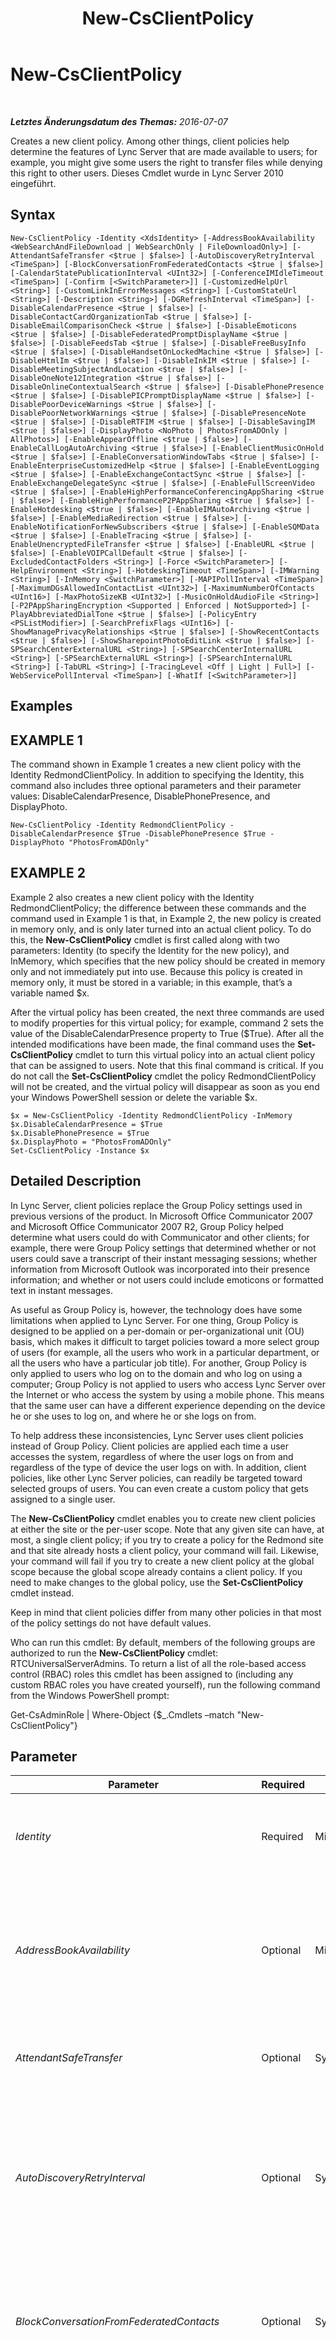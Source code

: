﻿---
title: New-CsClientPolicy
TOCTitle: New-CsClientPolicy
ms:assetid: 47a92c7d-fe94-4843-b9d5-92b955306666
ms:mtpsurl: https://technet.microsoft.com/de-de/library/Gg425949(v=OCS.15)
ms:contentKeyID: 49293877
ms.date: 07/07/2016
mtps_version: v=OCS.15
ms.translationtype: HT
---

# New-CsClientPolicy

 

_**Letztes Änderungsdatum des Themas:** 2016-07-07_

Creates a new client policy. Among other things, client policies help determine the features of Lync Server that are made available to users; for example, you might give some users the right to transfer files while denying this right to other users. Dieses Cmdlet wurde in Lync Server 2010 eingeführt.

## Syntax

    New-CsClientPolicy -Identity <XdsIdentity> [-AddressBookAvailability <WebSearchAndFileDownload | WebSearchOnly | FileDownloadOnly>] [-AttendantSafeTransfer <$true | $false>] [-AutoDiscoveryRetryInterval <TimeSpan>] [-BlockConversationFromFederatedContacts <$true | $false>] [-CalendarStatePublicationInterval <UInt32>] [-ConferenceIMIdleTimeout <TimeSpan>] [-Confirm [<SwitchParameter>]] [-CustomizedHelpUrl <String>] [-CustomLinkInErrorMessages <String>] [-CustomStateUrl <String>] [-Description <String>] [-DGRefreshInterval <TimeSpan>] [-DisableCalendarPresence <$true | $false>] [-DisableContactCardOrganizationTab <$true | $false>] [-DisableEmailComparisonCheck <$true | $false>] [-DisableEmoticons <$true | $false>] [-DisableFederatedPromptDisplayName <$true | $false>] [-DisableFeedsTab <$true | $false>] [-DisableFreeBusyInfo <$true | $false>] [-DisableHandsetOnLockedMachine <$true | $false>] [-DisableHtmlIm <$true | $false>] [-DisableInkIM <$true | $false>] [-DisableMeetingSubjectAndLocation <$true | $false>] [-DisableOneNote12Integration <$true | $false>] [-DisableOnlineContextualSearch <$true | $false>] [-DisablePhonePresence <$true | $false>] [-DisablePICPromptDisplayName <$true | $false>] [-DisablePoorDeviceWarnings <$true | $false>] [-DisablePoorNetworkWarnings <$true | $false>] [-DisablePresenceNote <$true | $false>] [-DisableRTFIM <$true | $false>] [-DisableSavingIM <$true | $false>] [-DisplayPhoto <NoPhoto | PhotosFromADOnly | AllPhotos>] [-EnableAppearOffline <$true | $false>] [-EnableCallLogAutoArchiving <$true | $false>] [-EnableClientMusicOnHold <$true | $false>] [-EnableConversationWindowTabs <$true | $false>] [-EnableEnterpriseCustomizedHelp <$true | $false>] [-EnableEventLogging <$true | $false>] [-EnableExchangeContactSync <$true | $false>] [-EnableExchangeDelegateSync <$true | $false>] [-EnableFullScreenVideo <$true | $false>] [-EnableHighPerformanceConferencingAppSharing <$true | $false>] [-EnableHighPerformanceP2PAppSharing <$true | $false>] [-EnableHotdesking <$true | $false>] [-EnableIMAutoArchiving <$true | $false>] [-EnableMediaRedirection <$true | $false>] [-EnableNotificationForNewSubscribers <$true | $false>] [-EnableSQMData <$true | $false>] [-EnableTracing <$true | $false>] [-EnableUnencryptedFileTransfer <$true | $false>] [-EnableURL <$true | $false>] [-EnableVOIPCallDefault <$true | $false>] [-ExcludedContactFolders <String>] [-Force <SwitchParameter>] [-HelpEnvironment <String>] [-HotdeskingTimeout <TimeSpan>] [-IMWarning <String>] [-InMemory <SwitchParameter>] [-MAPIPollInterval <TimeSpan>] [-MaximumDGsAllowedInContactList <UInt32>] [-MaximumNumberOfContacts <UInt16>] [-MaxPhotoSizeKB <UInt32>] [-MusicOnHoldAudioFile <String>] [-P2PAppSharingEncryption <Supported | Enforced | NotSupported>] [-PlayAbbreviatedDialTone <$true | $false>] [-PolicyEntry <PSListModifier>] [-SearchPrefixFlags <UInt16>] [-ShowManagePrivacyRelationships <$true | $false>] [-ShowRecentContacts <$true | $false>] [-ShowSharepointPhotoEditLink <$true | $false>] [-SPSearchCenterExternalURL <String>] [-SPSearchCenterInternalURL <String>] [-SPSearchExternalURL <String>] [-SPSearchInternalURL <String>] [-TabURL <String>] [-TracingLevel <Off | Light | Full>] [-WebServicePollInterval <TimeSpan>] [-WhatIf [<SwitchParameter>]]

## Examples

## EXAMPLE 1

The command shown in Example 1 creates a new client policy with the Identity RedmondClientPolicy. In addition to specifying the Identity, this command also includes three optional parameters and their parameter values: DisableCalendarPresence, DisablePhonePresence, and DisplayPhoto.

    New-CsClientPolicy -Identity RedmondClientPolicy -DisableCalendarPresence $True -DisablePhonePresence $True -DisplayPhoto "PhotosFromADOnly"

## EXAMPLE 2

Example 2 also creates a new client policy with the Identity RedmondClientPolicy; the difference between these commands and the command used in Example 1 is that, in Example 2, the new policy is created in memory only, and is only later turned into an actual client policy. To do this, the **New-CsClientPolicy** cmdlet is first called along with two parameters: Identity (to specify the Identity for the new policy), and InMemory, which specifies that the new policy should be created in memory only and not immediately put into use. Because this policy is created in memory only, it must be stored in a variable; in this example, that’s a variable named $x.

After the virtual policy has been created, the next three commands are used to modify properties for this virtual policy; for example, command 2 sets the value of the DisableCalendarPresence property to True ($True). After all the intended modifications have been made, the final command uses the **Set-CsClientPolicy** cmdlet to turn this virtual policy into an actual client policy that can be assigned to users. Note that this final command is critical. If you do not call the **Set-CsClientPolicy** cmdlet the policy RedmondClientPolicy will not be created, and the virtual policy will disappear as soon as you end your Windows PowerShell session or delete the variable $x.

    $x = New-CsClientPolicy -Identity RedmondClientPolicy -InMemory
    $x.DisableCalendarPresence = $True 
    $x.DisablePhonePresence = $True 
    $x.DisplayPhoto = "PhotosFromADOnly"
    Set-CsClientPolicy -Instance $x

## Detailed Description

In Lync Server, client policies replace the Group Policy settings used in previous versions of the product. In Microsoft Office Communicator 2007 and Microsoft Office Communicator 2007 R2, Group Policy helped determine what users could do with Communicator and other clients; for example, there were Group Policy settings that determined whether or not users could save a transcript of their instant messaging sessions; whether information from Microsoft Outlook was incorporated into their presence information; and whether or not users could include emoticons or formatted text in instant messages.

As useful as Group Policy is, however, the technology does have some limitations when applied to Lync Server. For one thing, Group Policy is designed to be applied on a per-domain or per-organizational unit (OU) basis, which makes it difficult to target policies toward a more select group of users (for example, all the users who work in a particular department, or all the users who have a particular job title). For another, Group Policy is only applied to users who log on to the domain and who log on using a computer; Group Policy is not applied to users who access Lync Server over the Internet or who access the system by using a mobile phone. This means that the same user can have a different experience depending on the device he or she uses to log on, and where he or she logs on from.

To help address these inconsistencies, Lync Server uses client policies instead of Group Policy. Client policies are applied each time a user accesses the system, regardless of where the user logs on from and regardless of the type of device the user logs on with. In addition, client policies, like other Lync Server policies, can readily be targeted toward selected groups of users. You can even create a custom policy that gets assigned to a single user.

The **New-CsClientPolicy** cmdlet enables you to create new client policies at either the site or the per-user scope. Note that any given site can have, at most, a single client policy; if you try to create a policy for the Redmond site and that site already hosts a client policy, your command will fail. Likewise, your command will fail if you try to create a new client policy at the global scope because the global scope already contains a client policy. If you need to make changes to the global policy, use the **Set-CsClientPolicy** cmdlet instead.

Keep in mind that client policies differ from many other policies in that most of the policy settings do not have default values.

Who can run this cmdlet: By default, members of the following groups are authorized to run the **New-CsClientPolicy** cmdlet: RTCUniversalServerAdmins. To return a list of all the role-based access control (RBAC) roles this cmdlet has been assigned to (including any custom RBAC roles you have created yourself), run the following command from the Windows PowerShell prompt:

Get-CsAdminRole | Where-Object {$\_.Cmdlets –match "New-CsClientPolicy"}

## Parameter


<table>
<colgroup>
<col style="width: 25%" />
<col style="width: 25%" />
<col style="width: 25%" />
<col style="width: 25%" />
</colgroup>
<thead>
<tr class="header">
<th>Parameter</th>
<th>Required</th>
<th>Type</th>
<th>Description</th>
</tr>
</thead>
<tbody>
<tr class="odd">
<td><p><em>Identity</em></p></td>
<td><p>Required</p></td>
<td><p>Microsoft.Rtc.Management.Xds.XdsIdentity</p></td>
<td><p>Unique Identity to be assigned to the new policy. New client policies can be created at the site or per-user scope. To create a new site policy, use the prefix &quot;site:&quot; and the name of the site as your Identity. For example, use this syntax to create a new policy for the Redmond site: -Identity site:Redmond. To create a new per-user policy, use an identity similar to this: -Identity SalesClientPolicy.</p></td>
</tr>
<tr class="even">
<td><p><em>AddressBookAvailability</em></p></td>
<td><p>Optional</p></td>
<td><p>Microsoft.Rtc.Management.WritableConfig.Policy.Client.AddressBookAvailability</p></td>
<td><p>Indicates how users are allowed to access information by using the Adressbuch-Webabfragedienst and/or by downloading a copy of the Address Book to their local computer). AddressBookAvailability must be set to one of the following values:</p>
<p>WebSearchAndFileDownload</p>
<p>WebSearchOnly</p>
<p>FileDownloadOnly</p></td>
</tr>
<tr class="odd">
<td><p><em>AttendantSafeTransfer</em></p></td>
<td><p>Optional</p></td>
<td><p>System.Boolean</p></td>
<td><p>When set to True, Vermittlung operates in &quot;safe transfer&quot; mode; this means that transferred calls that do not reach the intended recipient will reappear in the incoming area along with a &quot;Failed Transfer&quot; notice. When set to False, transferred calls that fail to reach the intended recipient will not reappear in the incoming area.</p></td>
</tr>
<tr class="even">
<td><p><em>AutoDiscoveryRetryInterval</em></p></td>
<td><p>Optional</p></td>
<td><p>System.TimeSpan</p></td>
<td><p>After a failed connection attempt, specifies the amount of time Lync waits before trying again to connect to Lync Server. The AutoDiscoveryRetryInterval can be set to value between 1 second and 60 minutes (1 hour), inclusive.</p>
<p>When specifying the AutoDiscoveryRetryInterval you must use the format hours:minutes:seconds. For example, to set the interval to 25 minutes use this syntax:</p>
<p>- AutoDiscoveryRetryInterval 00:25:00</p>
<p>This setting is equivalent to the Office Communications Server 2007 R2 Group Policy setting &quot;Time interval to retry autodiscovery.&quot;</p></td>
</tr>
<tr class="odd">
<td><p><em>BlockConversationFromFederatedContacts</em></p></td>
<td><p>Optional</p></td>
<td><p>System.Boolean</p></td>
<td><p>When set to True, contacts from outside your organization will not be allowed to initiate instant messaging conversations with any user that this policy applies to. However, outside users will be able to participate in conversations as long as the internal user initiates that conversation. When set to False, outside contacts are allowed to send unsolicited instant messages to users in your organization.</p>
<p>This setting is equivalent to the Communications Server 2007 R2 Group Policy setting &quot;Block conversation from federated contacts.&quot;</p></td>
</tr>
<tr class="even">
<td><p><em>CalendarStatePublicationInterval</em></p></td>
<td><p>Optional</p></td>
<td><p>System.UInt32</p></td>
<td><p>Specifies the amount of time, in seconds, that Lync waits before retrieving calendar information from Microsoft Outlook and adding this data to your presence information.</p>
<p>For example, to set the CalendarStatePublicationInterval to 10 minutes (600 seconds) use this syntax:</p>
<p>- CalendarStatePublicationInterval 600</p>
<p>This setting is equivalent to the Communications Server 2007 R2 Group Policy setting &quot;Time interval to publish calendar data to presence.&quot;</p></td>
</tr>
<tr class="odd">
<td><p><em>ConferenceIMIdleTimeout</em></p></td>
<td><p>Optional</p></td>
<td><p>System.TimeSpan</p></td>
<td><p>Indicates the number of minutes that a user can remain in an instant messaging session without either sending or receiving an instant message.</p>
<p>The ConferenceIMIdleTimeout must be less than or equal to 1 hour, and must be specified using the format hours:minutes:seconds. For example, this syntax sets the timeout value to 45 minutes:</p>
<p>-ConferenceIMIdleTimeout 00:45:00</p></td>
</tr>
<tr class="even">
<td><p><em>Confirm</em></p></td>
<td><p>Optional</p></td>
<td><p>System.Management.Automation.SwitchParameter</p></td>
<td><p>Fordert Sie vor der Ausführung des Befehls zum Bestätigen auf.</p></td>
</tr>
<tr class="odd">
<td><p><em>CustomizedHelpUrl</em></p></td>
<td><p>Optional</p></td>
<td><p>System.String</p></td>
<td><p>URL for custom Lync Server help set up by an organization. This help, rather than the default product help, will be displayed any time a user clicks the Help menu in Lync.</p>
<p>Customized help will not be available unless you also set EnableEnterpriseCustomizedHelp to True.</p>
<p>This setting is equivalent to the Communications Server 2007 R2 Group Policy setting &quot;Help menu.&quot; This parameter has been deprecated for use with Lync Server 2013.</p></td>
</tr>
<tr class="even">
<td><p><em>CustomLinkInErrorMessages</em></p></td>
<td><p>Optional</p></td>
<td><p>System.String</p></td>
<td><p>URL for the website that can be added to error messages that appear in Lync Server. If a URL is specified, that URL will appear at the bottom of any error message that occurs in Lync Server. Users can then click that link and be taken to a custom website that contains additional information, such as troubleshooting tips.</p></td>
</tr>
<tr class="odd">
<td><p><em>CustomStateUrl</em></p></td>
<td><p>Optional</p></td>
<td><p>System.String</p></td>
<td><p>Specifies the location of the XML file used to add custom presence states to Lync Server. (Lync Server allows up to four custom presence states in addition to the built-in states such as Available, Busy, and Do Not Disturb.) The location of the XML file should be specified using the HTTPS protocol.</p>
<p>This setting is equivalent to the Communications Server 2007 R2 Group Policy setting &quot;Custom presence states URL.&quot;</p></td>
</tr>
<tr class="even">
<td><p><em>Description</em></p></td>
<td><p>Optional</p></td>
<td><p>System.String</p></td>
<td><p>Allows administrators to provide additional information about a policy. For example, the Description might indicate which users the policy should be assigned to.</p></td>
</tr>
<tr class="odd">
<td><p><em>DGRefreshInterval</em></p></td>
<td><p>Optional</p></td>
<td><p>System.TimeSpan</p></td>
<td><p>Indicates the amount of time Lync Server waits before automatically refreshing the membership list of any distribution group that has been &quot;expanded&quot; in the Contacts list. (Expanding a distribution group means displaying all the members in that group.) DGRefreshInterval can be set to any integer value between 30 seconds and 28,800 seconds (8 hours), inclusive. The default value is 28,800 seconds.</p>
<p>This setting is equivalent to the Communications Server 2007 R2 Group Policy setting &quot;Time interval to refresh the membership of each distribution group.&quot;</p></td>
</tr>
<tr class="even">
<td><p><em>DisableCalendarPresence</em></p></td>
<td><p>Optional</p></td>
<td><p>System.Boolean</p></td>
<td><p>When set to True, calendar data taken from Microsoft Outlook will not be included in your presence information. When set to False, calendar data will be included in your presence information. For example, free/busy information will be reported in your contact card. Likewise, your status will automatically be set to Busy any time Outlook shows that you are in a meeting.</p>
<p>This setting is equivalent to the Communications Server 2007 R2 Group Policy setting &quot;Disable calendar presence.&quot;</p></td>
</tr>
<tr class="odd">
<td><p><em>DisableContactCardOrganizationTab</em></p></td>
<td><p>Optional</p></td>
<td><p>System.Boolean</p></td>
<td><p>When set to True, the contact card Organization tab is not visible within the Lync user interface. When set to False, the contact card Organization tab is available in Lync.</p></td>
</tr>
<tr class="even">
<td><p><em>DisableEmailComparisonCheck</em></p></td>
<td><p>Optional</p></td>
<td><p>System.Boolean</p></td>
<td><p>When set to True, Lync will not attempt to verify that any currently running instance of Microsoft Outlook belongs to the same user running Lync Server; for example, the software will not verify that both Outlook and Lync are running under Ken Myer’s user account. Instead, it will be assumed that the two applications are running under the same account and, in turn, will include contact and calendar data in Outlook with Lync.</p>
<p>When set to False, Lync will use SMTP addresses to verify that Outlook and Lync are running under the same account. If the SMTP addresses do not match, then contact and calendar data in Outlook will not be incorporated into Lync.</p>
<p></p></td>
</tr>
<tr class="odd">
<td><p><em>DisableEmoticons</em></p></td>
<td><p>Optional</p></td>
<td><p>System.Boolean</p></td>
<td><p>When set to True, users will not be able to send or receive emoticons in their instant messages; instead they will be see the text equivalent of those emoticons. For example, instead of seeing a graphical &quot;smiley face,&quot; users will see the text equivalent:</p>
<p>: )</p>
<p>When set to False, users will be able to include emoticons in their instant messages, and to view emoticons in instant messages they receive.</p>
<p>This setting is equivalent to the Communications Server 2007 R2 Group Policy setting &quot;Disable emoticons in instant messages.&quot;</p></td>
</tr>
<tr class="even">
<td><p><em>DisableFederatedPromptDisplayName</em></p></td>
<td><p>Optional</p></td>
<td><p>System.Boolean</p></td>
<td><p>When set to True, any notification dialog box generated when you are added to a federated user’s Contacts list will use the federated user’s SIP address (for example, sip:kenmyer@fabrikam.com). When set to False, the notification dialog box will use the federated user’s display name (for example, Ken Myer) instead.</p>
<p>This setting is equivalent to the Communications Server 2007 R2 Group Policy setting &quot;Prevent showing the display name of federated, non-PIC contacts in the notification dialog.&quot;</p></td>
</tr>
<tr class="odd">
<td><p><em>DisableFeedsTab</em></p></td>
<td><p>Optional</p></td>
<td><p>System.Boolean</p></td>
<td><p>When set to True, the activity feeds tab will not be displayed in Lync. When set to False, the feeds tab will be available within Lync.</p></td>
</tr>
<tr class="even">
<td><p><em>DisableFreeBusyInfo</em></p></td>
<td><p>Optional</p></td>
<td><p>System.Boolean</p></td>
<td><p>When set to True, free/busy information retrieved from Microsoft Outlook will not be displayed in your contact card. When set to False, free/busy information is displayed in your contact card. For example, your contact card might include a note similar to this:</p>
<p>Calendar: Free until 2:00 PM</p>
<p>This setting is equivalent to the Communications Server 2007 R2 Group Policy setting &quot;Disable publishing free/busy info.&quot;</p></td>
</tr>
<tr class="odd">
<td><p><em>DisableHandsetOnLockedMachine</em></p></td>
<td><p>Optional</p></td>
<td><p>System.Boolean</p></td>
<td><p>When set to True, users will not be able to use their Polycom handset if the computer that the handset is connected to is locked. To use the handset, users will first have to unlock the computer.</p>
<p>When set to False, users will be allowed to use their Polycom handset even if the computer the handset is connected to is locked.</p>
<p>This setting is equivalent to the Communications Server 2007 R2 Group Policy setting &quot;Configure handset use on locked machine.&quot;</p></td>
</tr>
<tr class="even">
<td><p><em>DisableHtmlIm</em></p></td>
<td><p>Optional</p></td>
<td><p>System.Boolean</p></td>
<td><p>When set to True, any HTML text copied from a webpage will be converted to plain text when pasted into an instant message. When set to False, HTML formatting (such as font size and color, drop-down lists, and buttons) will be retained when pasted into an instant message.</p>
<p>Note that, even when set to False, scripts and other potentially malicious items (such as tags that play a sound) will not be copied into an instant message. You can copy and paste buttons and other controls into a message, but any scripts attached to those controls will automatically be removed.</p>
<p>This setting is equivalent to the Communicator 2007 R2 Group Policy setting &quot;Prevent HTML text in instant messages.&quot;</p></td>
</tr>
<tr class="odd">
<td><p><em>DisableInkIM</em></p></td>
<td><p>Optional</p></td>
<td><p>System.Boolean</p></td>
<td><p>When set to True, users will not be allowed to receive instant messages containing Tablet PC ink. (Ink is a technology that enables you to insert handwritten notes into a document.) When set to False, users will be allowed to receive messages that contain Tablet PC ink.</p>
<p>This setting is equivalent to the Communications Server 2007 R2 Group Policy setting &quot;Prevent ink in instant messages.&quot;</p></td>
</tr>
<tr class="even">
<td><p><em>DisableMeetingSubjectAndLocation</em></p></td>
<td><p>Optional</p></td>
<td><p>System.Boolean</p></td>
<td><p>When set to False, detailed information about a meeting -- namely, the meeting subject and the location where the meeting is being held -- will be displayed as a tooltip when you view free/busy information in a contact card. When set to True, this detailed information will not be displayed. To completely prevent the display of meeting-related information you should also set DisableCalendarPresence to True.</p>
<p>This setting is equivalent to the Communications Server 2007 R2 Group Policy setting &quot;Disable publishing meeting subject and location information.&quot;</p></td>
</tr>
<tr class="odd">
<td><p><em>DisableOneNote12Integration</em></p></td>
<td><p>Optional</p></td>
<td><p>System.Boolean</p></td>
<td><p>When set to True, the ability to start Microsoft OneNote from within Lync (and the ability to automatically link instant messaging sessions and OneNote notes) is disabled. When set to False, the option Take Notes Using OneNote is enabled in Lync. In addition, if you locate an instant message transcript in Microsoft Outlook’s Conversation History, you can retrieve any OneNote notes associated with that conversation just by clicking the Edit conversation notes button.</p>
<p>This setting is equivalent to the Communications Server 2007 R2 Group Policy setting &quot;Disable OneNote 12 integration.&quot;</p></td>
</tr>
<tr class="even">
<td><p><em>DisableOnlineContextualSearch</em></p></td>
<td><p>Optional</p></td>
<td><p>System.Boolean</p></td>
<td><p>When set to True, disables the Find Previous Conversations menu option that appears when you right-click a user in your Contacts list. (This option enables you to search the Microsoft Outlook Conversation History folder for previous instant messaging sessions involving the user in question.) When set to False, the Find Previous Conversations option will be available when you right-click a user in your Contacts list.</p>
<p>Note that this setting only applies to users who are not running Microsoft Outlook in cached mode. That’s because any searches conducted by those users must take place on Microsoft Exchange Server, and administrators might want to limit the network traffic generated by these searches. If you are running Outlook in cached mode, searches take place on a user’s locally-cached copy of his or her Inbox. Cached searches are not affected by this setting.</p>
<p>This setting is equivalent to the Communications Server 2007 R2 Group Policy setting &quot;Disable online contextual search.&quot;</p></td>
</tr>
<tr class="odd">
<td><p><em>DisablePhonePresence</em></p></td>
<td><p>Optional</p></td>
<td><p>System.Boolean</p></td>
<td><p>When set to True, Lync does not take phone calls into consideration when determining your current status. When set to False, phone calls are taken into consideration when determining your status. For example, any time you are on the phone your status will automatically be set to Busy.</p>
<p>This setting is equivalent to the Communications Server 2007 R2 Group Policy setting &quot;Disable call presence.&quot;</p></td>
</tr>
<tr class="even">
<td><p><em>DisablePICPromptDisplayName</em></p></td>
<td><p>Optional</p></td>
<td><p>System.Boolean</p></td>
<td><p>When set to True, any notification dialog box generated when you are added to the Contacts list of a user with an account on a public instant messaging service such as MSN will display that person’s SIP address (for example, sip:kenmyer@litwareinc.com). When set to False, the notification dialog box will use the person’s display name (for example, Ken Myer) instead.</p>
<p>This setting is equivalent to the Communications Server 2007 R2 Group Policy setting &quot;Prevent showing the display name of PIC contacts in the notification dialog.&quot;</p></td>
</tr>
<tr class="odd">
<td><p><em>DisablePoorDeviceWarnings</em></p></td>
<td><p>Optional</p></td>
<td><p>System.Boolean</p></td>
<td><p>When set to True, Lync will not issue warnings (for example, upon startup, in the Tuning Wizard, and in the Conversation window) if an audio or video device is not working correctly. When set to False, these warnings will be issued.</p></td>
</tr>
<tr class="even">
<td><p><em>DisablePoorNetworkWarnings</em></p></td>
<td><p>Optional</p></td>
<td><p>System.Boolean</p></td>
<td><p>When set to True, Lync will not display warnings about poor network quality.</p></td>
</tr>
<tr class="odd">
<td><p><em>DisablePresenceNote</em></p></td>
<td><p>Optional</p></td>
<td><p>System.Boolean</p></td>
<td><p>When set to True, any Out of Office message you configure in Microsoft Outlook will not be displayed as part of your presence information. When set to False, your Out of Office message will be displayed any time a user holds the mouse over your name in their Contacts list.</p>
<p>This setting is equivalent to the Communications Server 2007 R2 Group Policy setting &quot;Disable presence note.&quot;</p></td>
</tr>
<tr class="even">
<td><p><em>DisableRTFIM</em></p></td>
<td><p>Optional</p></td>
<td><p>System.Boolean</p></td>
<td><p>When both this setting and the DisableHtmlIm setting are set to True, prevents rich text formatting (for example, different fonts, font sizes, and font colors) from being used in instant messages; instead, all messages sent and received will be converted to plain text format. When set to False, rich text formatting will be allowed in instant messages.</p>
<p>This setting is equivalent to the Communications Server 2007 R2 Group Policy setting &quot;Prevent rich text in instant messages.&quot;</p></td>
</tr>
<tr class="odd">
<td><p><em>DisableSavingIM</em></p></td>
<td><p>Optional</p></td>
<td><p>System.Boolean</p></td>
<td><p>When set to True, the options for saving an instant messaging session are removed from the menu bar in the Lync Conversation window. When set to False, these options are available in the Conversation window.</p>
<p>Note that setting this value to True removes the menu options that make it easy for users to save instant messaging transcripts. However, it does not prevent users from copying all the text in a transcript to the clipboard, pasting that text into another application, and then saving the transcript that way.</p>
<p>This setting is equivalent to the Communications Server 2007 R2 Group Policy setting &quot;Prevent users from saving instant messages.&quot;</p></td>
</tr>
<tr class="even">
<td><p><em>DisplayPhoto</em></p></td>
<td><p>Optional</p></td>
<td><p>Microsoft.Rtc.Management.WritableConfig.Policy.Client.DisplayPhoto</p></td>
<td><p>Determines whether or not photos (of both the user and his or her contacts) will be displayed in Lync. Valid settings are:</p>
<p>NoPhoto - Photos are not displayed in Lync.</p>
<p>PhotosFromADOnly - Only photos that have been published in Active Directory can be displayed.</p>
<p>AllPhotos - Either Active Directory or custom photos can be displayed.</p>
<p>The default value is AllPhotos.</p></td>
</tr>
<tr class="odd">
<td><p><em>EnableAppearOffline</em></p></td>
<td><p>Optional</p></td>
<td><p>System.Boolean</p></td>
<td><p>When set to True an additional presence state, Appear Offline, is available in Lync. This state makes it appear as though the user is offline; however, he or she will actually be online and available to answer phone calls and respond to instant messages. When set to False, the Appear Offline presence state will not be available in Lync.</p>
<p>This setting is equivalent to the Communications Server 2007 R2 Group Policy setting &quot;Enable the state Appear Offline.&quot;</p></td>
</tr>
<tr class="even">
<td><p><em>EnableCallLogAutoArchiving</em></p></td>
<td><p>Optional</p></td>
<td><p>System.Boolean</p></td>
<td><p>When set to True, information about your incoming and outgoing phone calls is automatically saved to the Conversation History folder in Microsoft Outlook. (The actual call itself is not recorded. What is recorded is information such as who took part in the call; the length of the call; and whether this was an incoming or an outgoing call.) When set to False, this information is not saved to Outlook.</p>
<p>This setting is equivalent to the Communications Server 2007 R2 Group Policy setting &quot;Enable/disable automatic archiving of call logs to Outlook mailbox.&quot;</p></td>
</tr>
<tr class="odd">
<td><p><em>EnableClientMusicOnHold</em></p></td>
<td><p>Optional</p></td>
<td><p>System.Boolean</p></td>
<td><p>When set to True, music will be played any time a caller is placed on hold. When set to False, music will not be played any time a caller is placed on hold. The default value is False.</p></td>
</tr>
<tr class="even">
<td><p><em>EnableConversationWindowTabs</em></p></td>
<td><p>Optional</p></td>
<td><p>System.Boolean</p></td>
<td><p>When set to True, supplemental information related to an instant messaging session will be displayed in a separate browser window. This type of information is available only for custom applications that use the Microsoft Unified Communications APIs. For example, customer service or support team personnel can automatically access related information while chatting with someone.</p>
<p>When set to False, supplemental information will not be displayed in a separate browser window. Although the user can still take part in an instant messaging session he or she will not have access to any additional information that accompanies the session.</p>
<p>This setting is equivalent to the Communications Server 2007 R2 Group Policy setting &quot;Enable conversation window tabs.&quot; This parameter has been deprecated for use with Lync Server 2013.</p></td>
</tr>
<tr class="odd">
<td><p><em>EnableEnterpriseCustomizedHelp</em></p></td>
<td><p>Optional</p></td>
<td><p>System.Boolean</p></td>
<td><p>When set to True, users who click the Help menu in Lync will be given custom help set up by the organization. When set to False, users who click the Help menu will be given the default Lync product help.</p>
<p>When you enable customized help you must also specify a valid URL for the custom help website; this is done by using the CustomizedHelpUrl parameter. If this parameter is not specified, or if the URL is not valid, errors will likely occur when users try to schedule or join meetings.</p>
<p>This parameter has been deprecated for use with Lync Server 2013.</p></td>
</tr>
<tr class="even">
<td><p><em>EnableEventLogging</em></p></td>
<td><p>Optional</p></td>
<td><p>System.Boolean</p></td>
<td><p>When set to True, detailed information about Lync will be recorded in the Application event log. When set to False, only major events (such as the failure to connect to Lync Server) are recorded in the event log.</p>
<p>This setting is equivalent to the Communications Server 2007 R2 Group Policy setting &quot;Turn on event logging for Communicator.&quot;</p></td>
</tr>
<tr class="odd">
<td><p><em>EnableExchangeContactSync</em></p></td>
<td><p>Optional</p></td>
<td><p>System.Boolean</p></td>
<td><p>When set to True (the default value) Lync creates a corresponding personal contact in Microsoft Outlook for each person on a user’s Lync Contacts list.</p></td>
</tr>
<tr class="even">
<td><p><em>EnableExchangeDelegateSync</em></p></td>
<td><p>Optional</p></td>
<td><p>System.Boolean</p></td>
<td><p>When set to True, delegates that a user has configured in Microsoft Exchange will be allowed to schedule meetings for that user.</p></td>
</tr>
<tr class="odd">
<td><p><em>EnableFullScreenVideo</em></p></td>
<td><p>Optional</p></td>
<td><p>System.Boolean</p></td>
<td><p>When set to True, this parameter does two things: 1) enables full-screen video (with the correct aspect ratio) for Lync calls; and, 2) disables video preview for Lync calls. When set to False, full-screen video is not available in Lync, but video preview is available.</p>
<p>This setting is equivalent to the Communications Server 2007 R2 Group Policy setting &quot;Enable full screen video and video preview disabled for all OC video calls.&quot;</p></td>
</tr>
<tr class="even">
<td><p><em>EnableHighPerformanceConferencingAppSharing</em></p></td>
<td><p>Optional</p></td>
<td><p>System.Boolean</p></td>
<td><p>When set to True, enables better performance in applications (such as CAD/CAM applications) that have a high screen refresh rate. However, this improved performance will reduce the system resources and network bandwidth available to other applications.</p></td>
</tr>
<tr class="odd">
<td><p><em>EnableHighPerformanceP2PAppSharing</em></p></td>
<td><p>Optional</p></td>
<td><p>System.Boolean</p></td>
<td><p>When set to True, allows a per-to-per application sharing session to exceed the maximum frame rate of 2.5 frames per second. The default value is False.</p></td>
</tr>
<tr class="even">
<td><p><em>EnableHotdesking</em></p></td>
<td><p>Optional</p></td>
<td><p>System.Boolean</p></td>
<td><p>When set to True, enables users to log on to a phone running Lync Phone Edition in a shared workspace by using their Lync Server account. (Among other things, this provides the user access to his or her contacts.) When set to False, users are not allowed to log on to a phone by using their own credentials.</p>
<p>Note that this setting applies only to common area phones and not to users. When set to True and applied to a common area phone, any user will be able to log on to that phone using his or her credentials. When set to False, no users will be allowed to log on to a common area phone where this policy setting has been applied.</p>
<p></p></td>
</tr>
<tr class="odd">
<td><p><em>EnableIMAutoArchiving</em></p></td>
<td><p>Optional</p></td>
<td><p>System.Boolean</p></td>
<td><p>When set to True, a transcript of every instant messaging session that a user takes part in will be saved to the Conversation History folder in Microsoft Outlook. When set to False, these transcripts will not be saved automatically. (However, users will have the option to manually save instant messaging transcripts.)</p>
<p>This setting is equivalent to the Communications Server 2007 R2 Group Policy setting &quot;Enable/disable automatic archiving of IM conversations to Outlook mailbox.&quot;</p></td>
</tr>
<tr class="even">
<td><p><em>EnableMediaRedirection</em></p></td>
<td><p>Optional</p></td>
<td><p>System.Boolean</p></td>
<td><p>When set to True ($True) allows audio and video streams to be separated from other network traffic; in turn, this allows client devices to do encoding and decoding of audio and video locally. Media redirection typically results in lower bandwidth usage, higher server scalability, and a more-optimal user experience compared to similar techniques such as device remoting or codec compression.</p></td>
</tr>
<tr class="odd">
<td><p><em>EnableNotificationForNewSubscribers</em></p></td>
<td><p>Optional</p></td>
<td><p>System.Boolean</p></td>
<td><p>When set to True, any time you are added to someone’s Contacts list you will receive notification that you have been added to the list. In addition, the notification dialog box will provide options for you to add this person to your Contacts list, or to block them from viewing your presence information. When set to False, you will not be notified if you are added to someone’s Contacts list.</p>
<p>This setting is equivalent to the Office Communications Server 2007 R2 Group Policy setting &quot;Show notification for new presence subscribers.&quot;</p></td>
</tr>
<tr class="even">
<td><p><em>EnableSQMData</em></p></td>
<td><p>Optional</p></td>
<td><p>System.Boolean</p></td>
<td><p>Note: This setting has been deprecated for Lync Server 2013.</p>
<p>The Customer Experience Improvement Program (CEIP) is designed to help Microsoft collect data on the real-world use of Lync.When a user is enrolled in CEIP, then each time the user runs Lync information about what that user does, and how often they do it, will be sent back to Microsoft, stored in a database, and then analyzed to help identify usage trends.</p>
<p>When EnableSQMData is set to True, the user will not automatically be enrolled in the Customer Experience Program. However, Lync will provide the user with the option to join the program.</p>
<p>When set to False, the user will not be enrolled in the Customer Experience Improvement Program. In addition, Lync will not give users the option of joining the program. The only way for a user to participate in the CEIP program is for EnableSQMData to be set to True and the user to then manually opt-in to the program.</p>
<p>Note that no personally-identifiable information is sent to the CEIP. The CEIP does not keep track of such things as who you send instant messages to, and vice-versa. Instead, the program tracks information such as how often people use Lync to transfer files, or the average number of contacts that people have on their Contacts List.</p>
<p>This setting is equivalent to the Office Communications Server 2007 R2 Group Policy setting &quot;Specify instrumentation.&quot;</p></td>
</tr>
<tr class="odd">
<td><p><em>EnableTracing</em></p></td>
<td><p>Optional</p></td>
<td><p>System.Boolean</p></td>
<td><p>When set to True, software tracing will be enabled in Lync; when set to False, software tracing will be disabled. Software tracing involves keeping a detailed record of everything that a program does (including tracking API calls). Tracing is mostly useful to developers and to application support personnel.</p>
<p>This setting is equivalent to the Communications Server 2007 R2 Group Policy setting &quot;Turn on tracing for Communicator.&quot;</p></td>
</tr>
<tr class="even">
<td><p><em>EnableUnencryptedFileTransfer</em></p></td>
<td><p>Optional</p></td>
<td><p>System.Boolean</p></td>
<td><p>When set to True, users will be allowed to exchange files with external users whose instant messaging software does not support encrypted file transfers. When set to False, users will only be able to exchange files with external users who have software that supports encrypted file transfers.</p>
<p>This setting is equivalent to the Communications Server 2007 R2 Group Policy setting &quot;Allow transferring unencrypted files.&quot;</p></td>
</tr>
<tr class="odd">
<td><p><em>EnableURL</em></p></td>
<td><p>Optional</p></td>
<td><p>System.Boolean</p></td>
<td><p>When set to True, hyperlinks embedded in an instant message will be &quot;clickable;&quot; that is, users can click that link and their web browser will open to the specified location. When set to False, hyperlinks will appear in instant messages as plain text. To navigate to the location, users will need to copy the link text and paste it into their web browser.</p>
<p>This setting is equivalent to the Communications Server 2007 R2 Group Policy setting &quot;Allow hyperlinks in instant messages.&quot;</p></td>
</tr>
<tr class="even">
<td><p><em>EnableVOIPCallDefault</em></p></td>
<td><p>Optional</p></td>
<td><p>System.Boolean</p></td>
<td><p>When set to True, a Lync call will be placed any time a user employs the click-to-call feature.</p>
<p>This policy setting only affects the initial state of the click-to-call feature. If the user modifies the value of the click-to-call setting then the user-selected value will override this policy setting. After a user has modified the click-to-call setting that setting will remain in use and will not be affected by the EnableVOIPCallDefault policy.</p></td>
</tr>
<tr class="odd">
<td><p><em>ExcludedContactFolders</em></p></td>
<td><p>Optional</p></td>
<td><p>System.String</p></td>
<td><p>Indicates which Microsoft Outlook contact folders (if any) should not be searched any time Lync searches for new contacts. Multiple folders can be specified by separating the folder names using semicolons; for example: -ExcludedContactFolders &quot;SenderPhotoContacts;OtherContacts&quot;.</p>
<div class="alert">

> [!TIP]
> When using a Skype for Business client, with either Office 2013 or Office 2016, this policy won't work in the same way.<BR>In that combination, the Skype for Business client uses the search capabilities of Office (mso.dll), which finds contacts from Exchange mailbox contact folders. There isn't an option to suppress the search of those contact folders for the Office search component.


</div></td>
</tr>
<tr class="even">
<td><p><em>Force</em></p></td>
<td><p>Optional</p></td>
<td><p>System.Management.Automation.SwitchParameter</p></td>
<td><p>Suppresses the display of any non-fatal error message that might occur when running the command.</p></td>
</tr>
<tr class="odd">
<td><p><em>HelpEnvironment</em></p></td>
<td><p>Optional</p></td>
<td><p>System.String</p></td>
<td><p>When set to &quot;Office 365&quot;, the Skype for Business Online client help documentation for Lync 2013 will be shown to users rather than the on-premises help shown by default. You can either set HelpEnvironment to &quot;Office 365&quot; or to a null value ($Null). If set to a null value (the default value) then the on-premises help will be shown to users.</p></td>
</tr>
<tr class="even">
<td><p><em>HotdeskingTimeout</em></p></td>
<td><p>Optional</p></td>
<td><p>System.TimeSpan</p></td>
<td><p>Timeout interval for a user logged on to a hot-desked phone. (A hot-desked phone is a phone running Lync Phone Edition that is located in a shared workspace, and that users can log on to by using their Lync Server account.) The hot-desk timeout specifies the number of minutes that can elapse before a user is automatically logged off of a hot-desked phone. When specifying a hot desking timeout you must use the format hours:minutes:seconds. For example, this syntax sets the hot desking timeout interval to 45 minutes:</p>
<p>-HotdeskingTimeout 00:45:00</p>
<p>Note that this policy setting applies only to common area phones and not to users. The default value is 5 minutes (00:05:00), and the minimum value is 30 seconds (00:00:30).</p></td>
</tr>
<tr class="odd">
<td><p><em>IMWarning</em></p></td>
<td><p>Optional</p></td>
<td><p>System.String</p></td>
<td><p>When configured, the specified message appears in the Conversation window each time a user takes part in an instant messaging session. For example, if IMWarning is set to &quot;All information is the property of Litwareinc&quot; then that message will appear in the Conversation window each time a user takes part in an instant messaging session.</p>
<p>If set to a null value ($Null), then no message appears in the Conversation window.</p>
<p>Your warning message should be limited to 256 characters, and can only contain plain text. You cannot use any formatting (such as boldface or italics) and you cannot clickable URLs within the text.</p>
<p>This setting is equivalent to the Communications Server 2007 R2 Group Policy setting &quot;Warning text.&quot;</p></td>
</tr>
<tr class="even">
<td><p><em>InMemory</em></p></td>
<td><p>Optional</p></td>
<td><p>System.Management.Automation.SwitchParameter</p></td>
<td><p>Erstellt einen Objektverweis ohne einen Commit für das Objekt auszuführen und die Änderungen dadurch dauerhaft zu speichern. Wenn Sie die Ausgabe des mit diesem Parameter aufgerufenen Cmdlet einer Variablen zuweisen, können Sie die Eigenschaften des Objektverweises ändern und anschließend einen Commit für diese Änderungen ausführen, indem Sie das entsprechende Cmdlet vom Typ &quot;Set-&quot; aufrufen.</p></td>
</tr>
<tr class="odd">
<td><p><em>MAPIPollInterval</em></p></td>
<td><p>Optional</p></td>
<td><p>System.TimeSpan</p></td>
<td><p>Important: This parameter has been deprecated for use with Lync Server 2013.</p>
<p>For users of Microsoft Exchange Server 2003, MAPIPollInterval specifies how often Lync retrieves calendar data from the Exchange public folders. MAPIPollInterval can be set to any value between 1 second and 1 hour; inclusive. To configure the MAPI poll interval, use the format hours:minutes:seconds. For example, this command sets the MAPI poll interval to 45 minutes:</p>
<p>-MapiPollInterval 00:45:00</p>
<p>Note that this setting does not apply to users whose email account is on Microsoft Exchange Server 2010 or Microsoft Exchange Server 2007. For those users, calendar retrieval is managed using WebServicePollInterval</p>
<p>This setting is equivalent to the Office Communications Server 2007 R2 Group Policy setting &quot;Time interval to load calendar data from MAPI provider.&quot;</p></td>
</tr>
<tr class="even">
<td><p><em>MaximumDGsAllowedInContactList</em></p></td>
<td><p>Optional</p></td>
<td><p>System.UInt32</p></td>
<td><p>Indicates the maximum number of distribution groups that a user can configure as a contact. MaximumDGsAllowedInContactList can be set to any integer value between 0 and 64, inclusive. The default value is 10.</p></td>
</tr>
<tr class="odd">
<td><p><em>MaximumNumberOfContacts</em></p></td>
<td><p>Optional</p></td>
<td><p>System.UInt16</p></td>
<td><p>Indicates the maximum number of contacts a user is allowed to have. The maximum contacts can be set to any integer value between 0 and 1000, inclusive. When set to 0, that prevents the user from having any contacts.</p>
<p>This setting is equivalent to the Communications Server 2007 R2 Group Policy setting &quot;Maximum allowed number of contacts.&quot;</p></td>
</tr>
<tr class="even">
<td><p><em>MaxPhotoSizeKB</em></p></td>
<td><p>Optional</p></td>
<td><p>System.UInt32</p></td>
<td><p>Indicates the maximum size (in kilobytes) for photos displayed in Lync.</p>
<p>The default value is 30 kilobytes.</p></td>
</tr>
<tr class="odd">
<td><p><em>MusicOnHoldAudioFile</em></p></td>
<td><p>Optional</p></td>
<td><p>System.String</p></td>
<td><p>Path to the audio file to be played when a caller is placed on hold. If a value is configured for this property, then music on hold will be enabled and users will not be allowed to disable the feature. If no value is configured for this property, then users can specify their own music-on-hold file, provided that EnableClientMusicOnHold is set to True.</p></td>
</tr>
<tr class="even">
<td><p><em>P2PAppSharingEncryption</em></p></td>
<td><p>Optional</p></td>
<td><p>Microsoft.Rtc.Management.WritableConfig.Policy.Client.P2PAppSharingEncryption</p></td>
<td><p>Indicates whether or not desktop and application sharing data exchanged during a peer-to-peer conversation is encrypted. Allowed values are:</p>
<p>Supported. Desktop and application sharing data will be encrypted, if possible.</p>
<p>Enforced. Desktop and application sharing data must be encrypted. If the data cannot be encrypted, then desktop and application sharing will not be enabled for the conversation.</p>
<p>NotSupported. Desktop and application sharing data will not be encrypted.</p></td>
</tr>
<tr class="odd">
<td><p><em>PlayAbbreviatedDialTone</em></p></td>
<td><p>Optional</p></td>
<td><p>System.Boolean</p></td>
<td><p>When set to True, a 3-second dial tone will be played any time a Lync-compatible handset is taken off the hook. (A Lync handset looks like a standard telephone, but plugs into a USB port on a computer and is used to make Lync calls rather than &quot;regular&quot; phone calls.) When set to False, a 30-second dial tone is played any time a Lync-compatible handset is taken off the hook.</p>
<p>This setting is equivalent to the Communications Server 2007 R2 Group Policy setting &quot;Play abbreviated dial tone.&quot;</p></td>
</tr>
<tr class="even">
<td><p><em>PolicyEntry</em></p></td>
<td><p>Optional</p></td>
<td><p>System.Management.Automation.PSListModifier</p></td>
<td><p>Provides a way to add settings not covered by the default parameters. For example, when testing pre-release versions Microsoft Lync Server 2010 it was possible to add a Send Feedback option to Microsoft Lync 2010. That was done by using code similar to this:</p>
<p>$x = New-CsClientPolicyEntry -Name &quot;OnlineFeedbackURL&quot; -Value &quot;http://www.litwareinc.com/feedback&quot;Set-CsClientPolicy -Identity global -PolicyEntry @{Add=$x}</p>
<p>For more details and examples, see the <a href="new-csclientpolicyentry.md">New-CsClientPolicyEntry</a> cmdlet help topic.</p></td>
</tr>
<tr class="odd">
<td><p><em>SearchPrefixFlags</em></p></td>
<td><p>Optional</p></td>
<td><p>System.UInt16</p></td>
<td><p>Represents the Address Book attributes that should be used any time a user searches for a new contact. The search prefix flags are constructed as a binary number like 11101111, in which a 1 indicates that the attribute should be searched and a 0 indicates that the attribute should not be searched. The attributes in the binary value are (from right to left):</p>
<p>Primary email address</p>
<p>Email alias</p>
<p>All email addresses</p>
<p>Company</p>
<p>Display name</p>
<p>First name</p>
<p>Last name</p>
<p>The binary value 1110111 means that all attributes should be searched except attribute 4: Company. To search only last name, first name, and display name you would construct this value:</p>
<p>1110000</p>
<p>After the binary value has been constructed, it must then be converted to a decimal value before being assigned to SearchPrefixFlags. To convert a binary number to a decimal number, you can use the a Windows PowerShell command similar to this:</p>
<p>[Convert]::ToInt32(&quot;1110111&quot;, 2)</p>
<div class="alert">

> [!TIP]
> Manual registry key creation is required for the search prefix flags to be implemented. A SearchPrefixFlags key must be created for either the machine or user as in the following examples. The "119" value is the integer equivalent of a "1110111" SearchPrefixFlags binary. The integer you enter will be based on your own search preferences.<BR>Use the appropriate Office version in the registry keys. 
> <UL>
> <LI>
> <P>14.0 – Office 2010</P></LI></UL><CODE>HKEY_CURRENT_USER\SOFTWARE\Policies\Microsoft\Communicator\SearchPrefixFlags</CODE> 
> <UL>
> <LI>
> <P>15.0 – Office 2013</P>
> <LI>
> <P>16.0 – Office 2016</P></LI></UL><CODE>HKEY_LOCAL_MACHINE\SOFTWARE\Policies\Microsoft\Office\&lt;Office Version&gt;\Lync\SearchPrefixFlags --&gt; DWORD 119</CODE><BR><CODE>HKEY_LOCAL_USER\SOFTWARE\Policies\Microsoft\Office\&lt;Office Version&gt;\Lync\SearchPrefixFlags --&gt; DWORD 119</CODE>


</div></td>
</tr>
<tr class="even">
<td><p><em>ShowManagePrivacyRelationships</em></p></td>
<td><p>Optional</p></td>
<td><p>System.Boolean</p></td>
<td><p>When set to True, shows the Relationships option in the Lync Contacts list window. When set to False, hides the Relationships option.</p>
<p>Note that this setting applies only to Lync 2010. Lync 2013 will not show these relationships even if ShowManagePrivacyRelationships has been set to True.</p>
<p>The default value is False.</p></td>
</tr>
<tr class="odd">
<td><p><em>ShowRecentContacts</em></p></td>
<td><p>Optional</p></td>
<td><p>System.Boolean</p></td>
<td><p>This parameter has no effect on the client.</p>
<p></p></td>
</tr>
<tr class="even">
<td><p><em>ShowSharepointPhotoEditLink</em></p></td>
<td><p>Optional</p></td>
<td><p>System.Boolean</p></td>
<td><p>If set to True, Lync will include a link that enables users to edit the personal photo stored on their Microsoft SharePoint My Site. The default value is False, which means that Lync will not include a link to the SharePoint My Site.</p></td>
</tr>
<tr class="odd">
<td><p><em>SPSearchCenterExternalURL</em></p></td>
<td><p>Optional</p></td>
<td><p>System.String</p></td>
<td><p>External URL for the Microsoft SharePoint site used for keyword searches (also known as expert searches). This URL will appear at the bottom of any keyword search results that appear in Lync. If the user clicks this URL, his or her web browser will open up to the SharePoint site, giving the user the opportunity to conduct searches using the search capabilities of SharePoint. (SharePoint offers more search options than Lync does.)</p>
<p>SPSearchCenterExternalURL represents the URL for external users; that is, for users logging on from outside the organization’s firewall. The parameter SPSearchCenterInternalURL is for users who log on from inside the firewall.</p></td>
</tr>
<tr class="even">
<td><p><em>SPSearchCenterInternalURL</em></p></td>
<td><p>Optional</p></td>
<td><p>System.String</p></td>
<td><p>Internal URL for the Microsoft SharePoint site used for keyword searches (also known as expert searches). This URL will appear at the bottom of any keyword search results that appear in Lync. If the user clicks this URL, his or her web browser will open up to the SharePoint site, giving the user the opportunity to conduct searches using the search capabilities of SharePoint. (SharePoint offers more search options than Lync does.)</p>
<p>SPSearchCenterInternalURL represents the URL for internal users; that is, for users logging on from inside the organization’s firewall. The parameter SPSearchCenterExternalURL is for users who log on from outside the firewall.</p></td>
</tr>
<tr class="odd">
<td><p><em>SPSearchExternalURL</em></p></td>
<td><p>Optional</p></td>
<td><p>System.String</p></td>
<td><p>External URL for the Microsoft SharePoint site used for keyword searches (also known as expert searches). Lync will use the SharePoint site located at this URL any time an external user (that is, a user who has accessed the system from outside the organization’s firewall) conducts a keyword search.</p></td>
</tr>
<tr class="even">
<td><p><em>SPSearchInternalURL</em></p></td>
<td><p>Optional</p></td>
<td><p>System.String</p></td>
<td><p>Internal URL for the Microsoft SharePoint site used for keyword searches (also known as expert searches). Lync will use the SharePoint site located at this URL any time an internal user (that is, a user who has logged on from inside the organization’s firewall) conducts a keyword search.</p></td>
</tr>
<tr class="odd">
<td><p><em>TabURL</em></p></td>
<td><p>Optional</p></td>
<td><p>System.String</p></td>
<td><p>Specifies the location of the XML file used to create custom tabs located at the bottom of the Lync Contacts list window. Custom tabs provide access to webpage (for example, help team webpage) from within Lync. This parameter has been deprecated for use with Lync Server 2013.</p>
<p>This setting is equivalent to the Communications Server 2007 R2 Group Policy setting &quot;Tab URL.&quot;</p></td>
</tr>
<tr class="even">
<td><p><em>TracingLevel</em></p></td>
<td><p>Optional</p></td>
<td><p>Microsoft.Rtc.Management.WritableConfig.Policy.Client.TracingLevel</p></td>
<td><p>Enables Administrators to manage event tracing and logging in Lync 2013. Allowed values are:</p>
<p>* Off – Tracing is disabled and the user cannot change this setting.</p>
<p>* Light – Minimal tracing is performed, and the user cannot change this setting.</p>
<p>* Full – Verbose tracing is performed, and the user cannot change this setting.</p>
<p>By default TracingLevel is set to Light.</p></td>
</tr>
<tr class="odd">
<td><p><em>WebServicePollInterval</em></p></td>
<td><p>Optional</p></td>
<td><p>System.TimeSpan</p></td>
<td><p>For users of Microsoft Exchange Server 2007 and later versions of the product, WebServicePollInterval specifies how often Lync retrieves calendar data from Microsoft Exchange Server Web Services. WebServicePollInterval can be set to any value between 1 second and 1 hour; inclusive. To configure the Web Service poll interval, use the format hours:minutes:seconds. For example, this command sets the Web Service poll interval to 45 minutes:</p>
<p>-WebServicePollInterval 00:45:00</p>
<p>Note that this setting does not apply to users whose email account is on Exchange 2003. For those users, calendar retrieval is managed using MAPIPollInterval.</p>
<p>This setting is equivalent to the Communications Server 2007 R2 Group Policy setting &quot;Time interval to load calendar data from Web service provider.&quot;</p></td>
</tr>
<tr class="even">
<td><p><em>WhatIf</em></p></td>
<td><p>Optional</p></td>
<td><p>System.Management.Automation.SwitchParameter</p></td>
<td><p>Beschreibt die Auswirkungen einer Ausführung des Befehls, ohne den Befehl tatsächlich auszuführen.</p></td>
</tr>
</tbody>
</table>


## Input Types

None. The **New-CsClientPolicy** cmdlet does not accept pipelined input.

## Return Types

The **New-CsClientPolicy** cmdlet creates new instances of the Microsoft.Rtc.Management.WritableConfig.Policy.Client.ClientPolicy object.

## Siehe auch

#### Weitere Ressourcen

[Get-CsClientPolicy](get-csclientpolicy.md)  
[Grant-CsClientPolicy](grant-csclientpolicy.md)  
[New-CsClientPolicyEntry](new-csclientpolicyentry.md)  
[Remove-CsClientPolicy](remove-csclientpolicy.md)  
[Set-CsClientPolicy](set-csclientpolicy.md)

